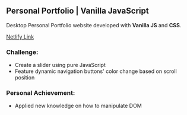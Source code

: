 ## Personal Portfolio | Vanilla JavaScript

Desktop Personal Portfolio website developed with **Vanilla JS** and **CSS**.

[Netlify Link](https://valeriya-sapega.netlify.app/)

### Challenge:
- Create a slider using pure JavaScript
- Feature dynamic navigation buttons' color change based on scroll position
  
### Personal Achievement:
- Applied new knowledge on how to manipulate DOM
